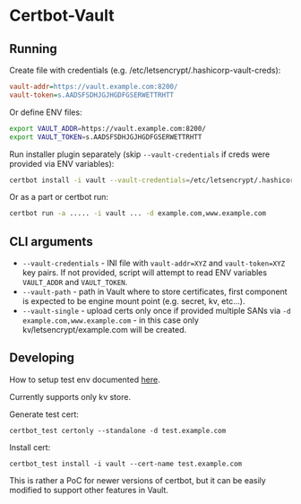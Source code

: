 Certbot-Vault
=============

Running
-------

Create file with credentials (e.g. /etc/letsencrypt/.hashicorp-vault-creds):
```ini
vault-addr=https://vault.example.com:8200/
vault-token=s.AADSFSDHJGJHGDFGSERWETTRHTT
```

Or define ENV files:
```bash
export VAULT_ADDR=https://vault.example.com:8200/
export VAULT_TOKEN=s.AADSFSDHJGJHGDFGSERWETTRHTT
```

Run installer plugin separately (skip `--vault-credentials` if creds were provided via ENV variables):
```bash
certbot install -i vault --vault-credentials=/etc/letsencrypt/.hashicorp-vault-creds --vault-path='secret/le-certs' --vault-single --cert-name example.com
```

Or as a part or certbot run:
```bash
certbot run -a ..... -i vault ... -d example.com,www.example.com
```

CLI arguments
-------------

* `--vault-credentials` - INI file with `vault-addr=XYZ` and `vault-token=XYZ` key pairs. If not provided, script will attempt to read ENV variables `VAULT_ADDR` and `VAULT_TOKEN`.
* `--vault-path` - path in Vault where to store certificates, first component is expected to be engine mount point (e.g. secret, kv, etc...).
* `--vault-single` - upload certs only once if provided multiple SANs via `-d example.com,www.example.com` - in this case only kv/letsencrypt/example.com will be created.

Developing
----------

How to setup test env documented [here](https://certbot.eff.org/docs/contributing.html#running-manual-integration-tests).

Currently supports only kv store.

Generate test cert:

    certbot_test certonly --standalone -d test.example.com

Install cert:

    certbot_test install -i vault --cert-name test.example.com

This is rather a PoC for newer versions of certbot, but it can be easily modified to support other features in Vault.
